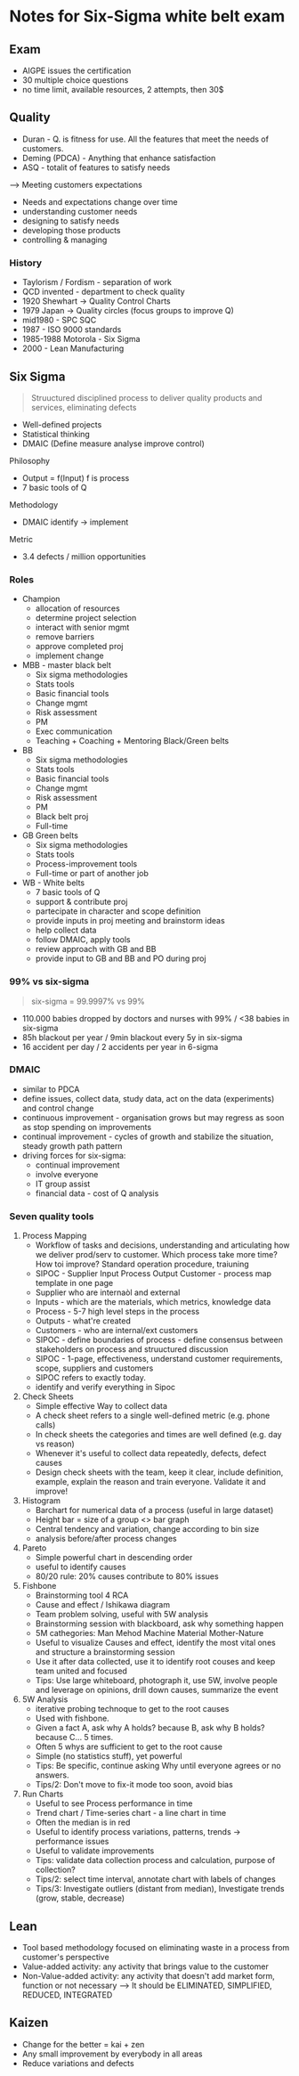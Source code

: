 # Notes for Six-Sigma white belt exam

## Exam

* AIGPE issues the certification
* 30 multiple choice questions
* no time limit, available resources, 2 attempts, then 30$

## Quality

* Duran - Q. is fitness for use. All the features that meet the needs of customers.
* Deming (PDCA) - Anything that enhance satisfaction
* ASQ - totalit of features to satisfy needs

--> Meeting customers expectations
* Needs and expectations change over time
* understanding customer needs
* designing to satisfy needs
* developing those products
* controlling & managing

### History

* Taylorism / Fordism - separation of work
* QCD invented - department to check quality
* 1920 Shewhart -> Quality Control Charts
* 1979 Japan -> Quality circles (focus groups to improve Q)
* mid1980 - SPC SQC
* 1987 - ISO 9000 standards
* 1985-1988 Motorola - Six Sigma
* 2000 - Lean Manufacturing

## Six Sigma

> Struuctured disciplined process to deliver quality products and services, eliminating defects

* Well-defined projects
* Statistical thinking
* DMAIC (Define measure analyse improve control)

Philosophy
* Output = f(Input) f is process
* 7 basic tools of Q

Methodology
* DMAIC identify -> implement

Metric
* 3.4 defects / million opportunities

### Roles

* Champion
   * allocation of resources
   * determine project selection
   * interact with senior mgmt
   * remove barriers
   * approve completed proj
   * implement change
 * MBB - master black belt
   * Six sigma methodologies
   * Stats tools
   * Basic financial tools
   * Change mgmt
   * Risk assessment
   * PM
   * Exec communication
   * Teaching + Coaching + Mentoring Black/Green belts
 * BB
   * Six sigma methodologies
   * Stats tools
   * Basic financial tools
   * Change mgmt
   * Risk assessment
   * PM
   * Black belt proj
   * Full-time
 * GB Green belts
   * Six sigma methodologies
   * Stats tools
   * Process-improvement tools
   * Full-time or part of another job
 * WB - White belts
   * 7 basic tools of Q
   * support & contribute proj
   * partecipate in character and scope definition
   * provide inputs in proj meeting and brainstorm ideas
   * help collect data
   * follow DMAIC, apply tools
   * review approach with GB and BB
   * provide input to GB and BB and PO during proj

### 99% vs six-sigma

> six-sigma = 99.9997% vs 99%

* 110.000 babies dropped by doctors and nurses with 99% / <38 babies in six-sigma
* 85h blackout per year / 9min blackout every 5y in six-sigma
* 16 accident per day / 2 accidents per year in 6-sigma

### DMAIC

* similar to PDCA
* define issues, collect data, study data, act on the data (experiments) and control change
* continuous improvement - organisation grows but may regress as soon as stop spending on improvements
* continual improvement - cycles of growth and stabilize the situation, steady growth path pattern
* driving forces for six-sigma:
  *  continual improvement
  *  involve everyone
  *  IT group assist
  *  financial data - cost of Q analysis

### Seven quality tools

1. Process Mapping
   * Workflow of tasks and decisions, understanding and articulating how we deliver prod/serv to customer. Which process take more time? How toi improve? Standard operation procedure, traiuning
   * SIPOC - Supplier Input Process Output Customer - process map template in one page
   * Supplier who are internaòl and external
   * Inputs - which are the materials, which metrics, knowledge data
   * Process - 5-7 high level steps in the process
   * Outputs - what're created
   * Customers - who are internal/ext customers
   * SIPOC - define boundaries of process - define consensus between stakeholders on process and struuctured discussion
   * SIPOC - 1-page, effectiveness, understand customer requirements, scope, suppliers and customers
   * SIPOC refers to exactly today.
   * identify and verify everything in Sipoc
2. Check Sheets
   * Simple effective Way to collect data
   * A check sheet refers to a single well-defined metric (e.g. phone calls)
   * In check sheets the categories and times are well defined (e.g. day vs reason)
   * Whenever it's useful to collect data repeatedly, defects, defect causes
   * Design check sheets with the team, keep it clear, include definition, example, explain the reason and train everyone. Validate it and improve! 
3. Histogram
   * Barchart for numerical data of a process (useful in large dataset)
   * Height bar = size of a group <> bar graph
   * Central tendency and variation, change according to bin size
   * analysis before/after process changes
4. Pareto
   * Simple powerful chart in descending order
   * useful to identify causes
   * 80/20 rule: 20% causes contribute to 80% issues
5. Fishbone
   * Brainstorming tool 4 RCA
   * Cause and effect / Ishikawa diagram
   * Team problem solving, useful with 5W analysis
   * Brainstorming session with blackboard, ask why something happen
   * 5M cathegories: Man Mehod Machine Material Mother-Nature
   * Useful to visualize Causes and effect, identify the most vital ones and structure a brainstorming session
   * Use it after data collected, use it to identify root couses and keep team united and focused
   * Tips: Use large whiteboard, photograph it, use 5W, involve people and leverage on opinions, drill down causes, summarize the event
6. 5W Analysis
   * iterative probing technoque to get to the root causes
   * Used with fishbone.
   * Given a fact A, ask why A holds? because B, ask why B holds? because C... 5 times.
   * Often 5 whys are sufficient to get to the root cause
   * Simple (no statistics stuff), yet powerful
   * Tips: Be specific, continue asking Why until everyone agrees or no answers.
   * Tips/2: Don't move to fix-it mode too soon, avoid bias
8. Run Charts
   * Useful to see Process performance in time
   * Trend chart / Time-series chart - a line chart in time
   * Often the median is in red
   * Useful to identify process variations, patterns, trends -> performance issues
   * Useful to validate improvements
   * Tips: validate data collection process and calculation, purpose of collection?
   * Tips/2: select time interval, annotate chart with labels of changes
   * Tips/3: Investigate outliers (distant from median), Investigate trends (grow, stable, decrease)

## Lean

* Tool based methodology focused on eliminating waste in a process from customer's perspective
* Value-added activity: any activity that brings value to the customer
* Non-Value-added activity: any activity that doesn't add market form, function or not necessary --> It should be ELIMINATED, SIMPLIFIED, REDUCED, INTEGRATED

## Kaizen

* Change for the better = kai + zen
* Any small improvement by everybody in all areas
* Reduce variations and defects
